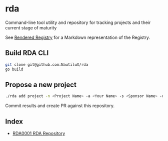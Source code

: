 # rda

Command-line tool utility and repository for tracking projects and their current stage of maturity

See [Rendered Registry](/rendered-registry) for a Markdown representation of the Registry.

## Build RDA CLI

```bash
git clone git@github.com:NautiluX/rda
go build
```

## Propose a new project

```bash
./rda add project -n <Project Name> -a <Your Name> -s <Sponsor Name> -d <Description> -r <Reference/Repository>
```

Commit results and create PR against this repository.

## Index

* [RDA0001 RDA Repository](/rendered-registry/RDA0001+RDA+Repository.md)



